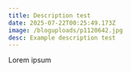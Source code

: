 ```yaml
---
title: Description test
date: 2025-07-22T00:25:49.173Z
image: /bloguploads/p1120642.jpg
desc: Example description test
---
```

Lorem ipsum